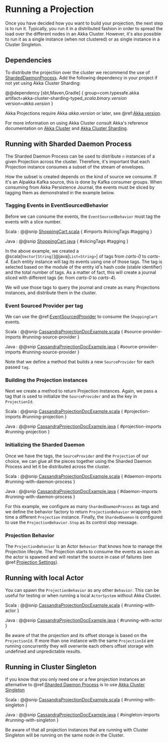 # Running a Projection

Once you have decided how you want to build your projection, the next step is to run it. Typically, you run it in a distributed fashion in order to spread the load over the different nodes in an Akka Cluster. However, it's also possible to run it as a single instance (when not clustered) or as single instance in a Cluster Singleton.

## Dependencies

To distribute the projection over the cluster we recommend the use of [ShardedDaemonProcess](https://doc.akka.io/docs/akka/current/typed/cluster-sharded-daemon-process.html). Add the following dependency in your project if not yet using Akka Cluster Sharding:

@@dependency [sbt,Maven,Gradle] {
  group=com.typesafe.akka
  artifact=akka-cluster-sharding-typed_$scala.binary.version$
  version=$akka.version$
}

Akka Projections require Akka $akka.version$ or later, see @ref:[Akka version](overview.md#akka-version).

For more information on using Akka Cluster consult Akka's reference documentation on [Akka Cluster](https://doc.akka.io/docs/akka/current/typed/index-cluster.html) and [Akka Cluster Sharding](https://doc.akka.io/docs/akka/current/typed/cluster-sharding.html).

## Running with Sharded Daemon Process

The Sharded Daemon Process can be used to distribute `n` instances of a given Projection across the cluster. Therefore, it's important that each Projection instance consumes a subset of the stream of envelopes.

How the subset is created depends on the kind of source we consume. If it's an Alpakka Kafka source, this is done by Kafka consumer groups. When consuming from Akka Persistence Journal, the events must be sliced by tagging them as demonstrated in the example below.

### Tagging Events in EventSourcedBehavior

Before we can consume the events, the `EventSourcedBehavior` must tag the events with a slice number.

Scala
:  @@snip [ShoppingCart.scala](/examples/src/test/scala/docs/eventsourced/ShoppingCart.scala) { #imports #slicingTags #tagging }

Java
:  @@snip [ShoppingCart.java](/examples/src/test/java/jdocs/eventsourced/ShoppingCart.java) { #slicingTags #tagging }

In the above example, we created a @scala[`Vector[String]`]@java[`List<String>`] of tags from *carts-0* to *carts-4*. Each entity instance will tag its events using one of those tags. The tag is selected based on the module of the entity id's hash code (stable identifier) and the total number of tags. As a matter of fact, this will create a journal sliced with different tags (ie: from *carts-0* to *carts-4*).

We will use those tags to query the journal and create as many Projections instances, and distribute them in the cluster.

### Event Sourced Provider per tag

We can use the @ref:[EventSourcedProvider](eventsourced.md) to consume the `ShoppingCart` events.

Scala
:  @@snip [CassandraProjectionDocExample.scala](/examples/src/it/scala/docs/cassandra/CassandraProjectionDocExample.scala) { #source-provider-imports #running-source-provider }

Java
:  @@snip [CassandraProjectionDocExample.java](/examples/src/it/java/jdocs/cassandra/CassandraProjectionDocExample.java) { #source-provider-imports #running-source-provider }

Note that we define a method that builds a new `SourceProvider` for each passed `tag`.

### Building the Projection instances

Next we create a method to return Projection instances. Again, we pass a tag that is used to initialize the `SourceProvider` and as the key in `ProjectionId`.

Scala
:  @@snip [CassandraProjectionDocExample.scala](/examples/src/it/scala/docs/cassandra/CassandraProjectionDocExample.scala) { #projection-imports #running-projection }

Java
:  @@snip [CassandraProjectionDocExample.java](/examples/src/it/java/jdocs/cassandra/CassandraProjectionDocExample.java) { #projection-imports #running-projection }

### Initializing the Sharded Daemon

Once we have the tags, the `SourceProvider` and the `Projection` of our choice, we can glue all the pieces together using the Sharded Daemon Process and let it be distributed across the cluster.

Scala
:  @@snip [CassandraProjectionDocExample.scala](/examples/src/it/scala/docs/cassandra/CassandraProjectionDocExample.scala) { #daemon-imports #running-with-daemon-process }

Java
:  @@snip [CassandraProjectionDocExample.java](/examples/src/it/java/jdocs/cassandra/CassandraProjectionDocExample.java) { #daemon-imports #running-with-daemon-process }

For this example, we configure as many `ShardedDaemonProcess` as tags and we define the behavior factory to return `ProjectionBehavior` wrapping each time a different `Projection` instance. Finally, the `ShardedDaemon` is configured to use the `ProjectionBehavior.Stop` as its control stop message.

### Projection Behavior

The `ProjectionBehavior` is an Actor `Behavior` that knows how to manage the Projection lifecyle. The Projection starts to consume the events as soon as the actor is spawned and will restart the source in case of failures (see @ref:[Projection Settings](projection-settings.md)).

## Running with local Actor

You can spawn the `ProjectionBehavior` as any other `Behavior`. This can be useful for testing or when running
a local `ActorSystem` without Akka Cluster.

Scala
:  @@snip [CassandraProjectionDocExample.scala](/examples/src/it/scala/docs/cassandra/CassandraProjectionDocExample.scala) { #running-with-actor }

Java
:  @@snip [CassandraProjectionDocExample.java](/examples/src/it/java/jdocs/cassandra/CassandraProjectionDocExample.java) { #running-with-actor }

Be aware of that the projection and its offset storage is based on the `ProjectionId`. If more than one instance with the same `ProjectionId` are running concurrently they will
overwrite each others offset storage with undefined and unpredictable results.

## Running in Cluster Singleton

If you know that you only need one or a few projection instances an alternative to @ref:[Sharded Daemon Process](#running-with-sharded-daemon-process)
is to use [Akka Cluster Singleton](https://doc.akka.io/docs/akka/current/typed/cluster-singleton.html)  

Scala
:  @@snip [CassandraProjectionDocExample.scala](/examples/src/it/scala/docs/cassandra/CassandraProjectionDocExample.scala) { #running-with-singleton }

Java
:  @@snip [CassandraProjectionDocExample.java](/examples/src/it/java/jdocs/cassandra/CassandraProjectionDocExample.java) { #singleton-imports #running-with-singleton }

Be aware of that all projection instances that are running with Cluster Singleton will be running on the same node
in the Cluster.

